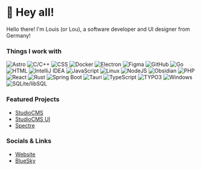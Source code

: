 # 👋 Hey all!

Hello there! I'm Louis (or Lou), a software developer and UI designer from Germany!

### Things I work with
<p>
  <img src="https://img.shields.io/badge/Astro-fd5a03.svg?style=for-the-badge&logo=Astro&logoColor=white&labelColor=000000" alt="Astro" />
  <img src="https://img.shields.io/badge/C/C++-a8b9cc.svg?style=for-the-badge&logo=C&logoColor=ffffff&labelColor=000000" alt="C/C++" />
  <img src="https://img.shields.io/badge/CSS-1572b6.svg?style=for-the-badge&logo=CSS3&logoColor=ffffff&labelColor=000000" alt="CSS" />
  <img src="https://img.shields.io/badge/Docker-2496ed.svg?style=for-the-badge&logo=Docker&logoColor=ffffff&labelColor=000000" alt="Docker" />
  <img src="https://img.shields.io/badge/Electron-47848f.svg?style=for-the-badge&logo=Electron&logoColor=ffffff&labelColor=000000" alt="Electron" />
  <img src="https://img.shields.io/badge/Figma-f24e1e.svg?style=for-the-badge&logo=Figma&logoColor=ffffff&labelColor=000000" alt="Figma" />
  <img src="https://img.shields.io/badge/GitHub-181717.svg?style=for-the-badge&logo=GitHub&logoColor=ffffff&labelColor=000000" alt="GitHub" />
  <img src="https://img.shields.io/badge/Go-00add8.svg?style=for-the-badge&logo=Go&logoColor=ffffff&labelColor=000000" alt="Go" />
  <img src="https://img.shields.io/badge/HTML-e34f26.svg?style=for-the-badge&logo=HTML5&logoColor=ffffff&labelColor=000000" alt="HTML" />
  <img src="https://img.shields.io/badge/IntelliJ IDEA-000000.svg?style=for-the-badge&logo=IntelliJ%20IDEA&logoColor=ffffff&labelColor=000000" alt="IntelliJ IDEA" />
  <img src="https://img.shields.io/badge/JavaScript-f7df1e.svg?style=for-the-badge&logo=JavaScript&logoColor=ffffff&labelColor=000000" alt="JavaScript" />
  <img src="https://img.shields.io/badge/Linux-fcc624.svg?style=for-the-badge&logo=Linux&logoColor=ffffff&labelColor=000000" alt="Linux" />
  <img src="https://img.shields.io/badge/NodeJS-339933.svg?style=for-the-badge&logo=Node.js&logoColor=ffffff&labelColor=000000" alt="NodeJS" />
  <img src="https://img.shields.io/badge/Obsidian-483699.svg?style=for-the-badge&logo=Obsidian&logoColor=ffffff&labelColor=000000" alt="Obsidian" />
  <img src="https://img.shields.io/badge/PHP-777bb4.svg?style=for-the-badge&logo=PHP&logoColor=ffffff&labelColor=000000" alt="PHP" />
  <img src="https://img.shields.io/badge/React-61dafb.svg?style=for-the-badge&logo=React&logoColor=ffffff&labelColor=000000" alt="React" />
  <img src="https://img.shields.io/badge/Rust-000000.svg?style=for-the-badge&logo=Rust&logoColor=ffffff&labelColor=000000" alt="Rust" />
  <img src="https://img.shields.io/badge/Spring Boot-6db33f.svg?style=for-the-badge&logo=Spring Boot&logoColor=ffffff&labelColor=000000" alt="Spring Boot" />
  <img src="https://img.shields.io/badge/Tauri-ffc131.svg?style=for-the-badge&logo=Tauri&logoColor=ffffff&labelColor=000000" alt="Tauri" />
  <img src="https://img.shields.io/badge/TypeScript-3178c6.svg?style=for-the-badge&logo=TypeScript&logoColor=ffffff&labelColor=000000" alt="TypeScript" />
  <img src="https://img.shields.io/badge/TYPO3-ff8700.svg?style=for-the-badge&logo=TYPO3&logoColor=ffffff&labelColor=000000" alt="TYPO3" />
  <img src="https://img.shields.io/badge/Windows-0078d6.svg?style=for-the-badge&logo=Windows&logoColor=ffffff&labelColor=000000" alt="Windows" />
  <img src="https://img.shields.io/badge/SQLite/libSQL-003b57.svg?style=for-the-badge&logo=SQLite&logoColor=ffffff&labelColor=000000" alt="SQLite/libSQL" />
</p>

### Featured Projects
- [StudioCMS](https://github.com/withstudiocms/studiocms)
- [StudioCMS UI](https://github.com/withstudiocms/ui)
- [Spectre](https://github.com/louisescher/spectre)

### Socials & Links
- [Website](https://lou.gg)
- [BlueSky](https://bsky.app/profile/lou.gg)
